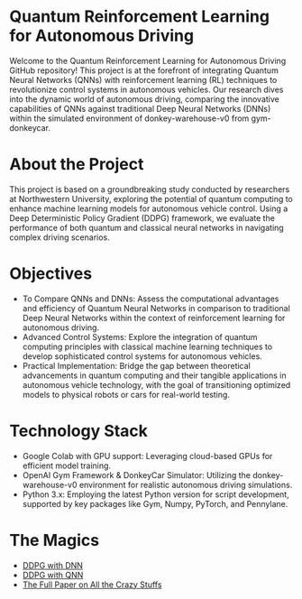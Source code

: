 # Quantum Reinforcement Learning for Autonomous Driving
Welcome to the Quantum Reinforcement Learning for Autonomous Driving GitHub repository! This project is at the forefront of integrating Quantum Neural Networks (QNNs) with reinforcement learning (RL) techniques to revolutionize control systems in autonomous vehicles. Our research dives into the dynamic world of autonomous driving, comparing the innovative capabilities of QNNs against traditional Deep Neural Networks (DNNs) within the simulated environment of donkey-warehouse-v0 from gym-donkeycar.
# About the Project
This project is based on a groundbreaking study conducted by researchers at Northwestern University, exploring the potential of quantum computing to enhance machine learning models for autonomous vehicle control. Using a Deep Deterministic Policy Gradient (DDPG) framework, we evaluate the performance of both quantum and classical neural networks in navigating complex driving scenarios.
# Objectives
- To Compare QNNs and DNNs: Assess the computational advantages and efficiency of Quantum Neural Networks in comparison to traditional Deep Neural Networks within the context of reinforcement learning for autonomous driving.
- Advanced Control Systems: Explore the integration of quantum computing principles with classical machine learning techniques to develop sophisticated control systems for autonomous vehicles.
- Practical Implementation: Bridge the gap between theoretical advancements in quantum computing and their tangible applications in autonomous vehicle technology, with the goal of transitioning optimized models to physical robots or cars for real-world testing.
# Technology Stack
- Google Colab with GPU support: Leveraging cloud-based GPUs for efficient model training.
- OpenAI Gym Framework & DonkeyCar Simulator: Utilizing the donkey-warehouse-v0 environment for realistic autonomous driving simulations.
- Python 3.x: Employing the latest Python version for script development, supported by key packages like Gym, Numpy, PyTorch, and Pennylane.
# The Magics
- [DDPG with DNN](https://github.com/Hantao-Lin/Quantum-Neural-Network-in-DDPG-for-autonomous-car/blob/main/donkey_car_dnn.py)
- [DDPG with QNN](https://github.com/Hantao-Lin/Quantum-Neural-Network-in-DDPG-for-autonomous-car/blob/main/donkey_car_qnn_2.py)
- [The Full Paper on All the Crazy Stuffs](https://github.com/Hantao-Lin/Quantum-Neural-Network-in-DDPG-for-autonomous-car/blob/main/the-crazy_paper%20(1).pdf)
